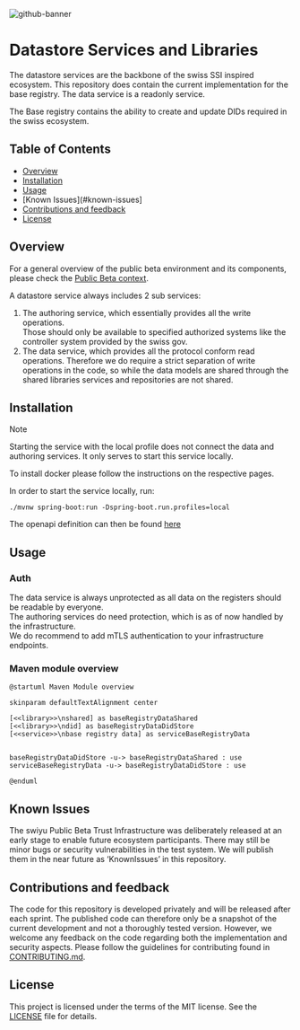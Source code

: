 <!--
SPDX-FileCopyrightText: 2025 Swiss Confederation

SPDX-License-Identifier: MIT
-->

![github-banner](https://github.com/swiyu-admin-ch/swiyu-admin-ch.github.io/blob/main/assets/images/github-banner.jpg)

# Datastore Services and Libraries

The datastore services are the backbone of the swiss SSI inspired ecosystem.
This repository does contain the current implementation for the base registry. The data service is a readonly service.

The Base registry contains the ability to create and update DIDs required in the swiss ecosystem.

## Table of Contents

- [Overview](#Overview)
- [Installation](#installation)
- [Usage](#usage)
- [Known Issues](#known-issues]
- [Contributions and feedback](#contributions-and-feedback)
- [License](#license)

## Overview

For a general overview of the public beta environment and its components, please check
the [Public Beta context](https://swiyu-admin-ch.github.io/open-source-components/#public-beta).

A datastore service always includes 2 sub services:

1. The authoring service, which essentially provides all the write operations.  
   Those should only be available to specified authorized systems like the controller system provided by the swiss gov.
2. The data service, which provides all the protocol conform read operations.
   Therefore we do require a strict separation of write operations in the code, so while the data models are shared
   through
   the shared libraries services and repositories are not shared.

## Installation

> [!NOTE]
> Starting the service with the local profile does not connect the data and authoring services. It only serves to start this service locally.

To install docker please follow the instructions on the respective pages.

In order to start the service locally, run:

```shell
./mvnw spring-boot:run -Dspring-boot.run.profiles=local
```

The openapi definition can then be found [here](http://localhost:8190/swagger-ui.html)

## Usage

### Auth

The data service is always unprotected as all data on the registers should be readable by everyone.  
The authoring services do need protection, which is as of now handled by the infrastructure.  
We do recommend to add mTLS authentication to your infrastructure endpoints.

### Maven module overview

```
@startuml Maven Module overview

skinparam defaultTextAlignment center

[<<library>>\nshared] as baseRegistryDataShared
[<<library>>\ndid] as baseRegistryDataDidStore
[<<service>>\nbase registry data] as serviceBaseRegistryData


baseRegistryDataDidStore -u-> baseRegistryDataShared : use
serviceBaseRegistryData -u-> baseRegistryDataDidStore : use

@enduml
```

## Known Issues

The swiyu Public Beta Trust Infrastructure was deliberately released at an early stage to enable future ecosystem participants. There may still be minor bugs or security vulnerabilities in the test system. We will publish them in the near future as ‘KnownIssues’ in this repository.

## Contributions and feedback

The code for this repository is developed privately and will be released after each sprint. The published code can therefore only be a snapshot of the current development and not a thoroughly tested version. However, we welcome any feedback on the code regarding both the implementation and security aspects. Please follow the guidelines for contributing found in [CONTRIBUTING.md](/CONTRIBUTING.md).

## License

This project is licensed under the terms of the MIT license. See the [LICENSE](/LICENSE) file for details.

